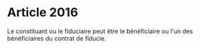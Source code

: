 # Article 2016

Le constituant ou le fiduciaire peut être le bénéficiaire ou l'un des bénéficiaires du contrat de fiducie.
